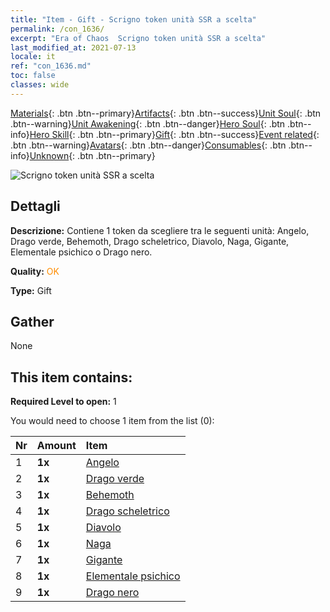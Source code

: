 ```yaml
---
title: "Item - Gift - Scrigno token unità SSR a scelta"
permalink: /con_1636/
excerpt: "Era of Chaos  Scrigno token unità SSR a scelta"
last_modified_at: 2021-07-13
locale: it
ref: "con_1636.md"
toc: false
classes: wide
---
```

 [Materials](/ItemsIT/){: .btn .btn--primary}[Artifacts](/ItemsIT/Artifacts/){: .btn .btn--success}[Unit Soul](/ItemsIT/UnitSoul/){: .btn .btn--warning}[Unit Awakening](/ItemsIT/UnitAwakening/){: .btn .btn--danger}[Hero Soul](/ItemsIT/HeroSoul/){: .btn .btn--info}[Hero Skill](/ItemsIT/HeroSkill/){: .btn .btn--primary}[Gift](/ItemsIT/Gift/){: .btn .btn--success}[Event related](/ItemsIT/Events/){: .btn .btn--warning}[Avatars](/ItemsIT/Avatars/){: .btn .btn--danger}[Consumables](/ItemsIT/Consumables/){: .btn .btn--info}[Unknown](/ItemsIT/Unknown/){: .btn .btn--primary}

 ![Scrigno token unità SSR a scelta](/images/t/i_907252.png)

## Dettagli
 **Descrizione:** Contiene 1 token da scegliere tra le seguenti unità: Angelo, Drago verde, Behemoth, Drago scheletrico, Diavolo, Naga, Gigante, Elementale psichico o Drago nero.

 **Quality:** <span style="color: #FF8C00">OK</span>

 **Type:** Gift

## Gather

  None

## This item contains:

 **Required Level to open:** 1

 You would need to choose 1 item from the list (0):

  | Nr | Amount |     Item    |
  |:---|:-------|:------------|
  | 1 |  **1x** | [Angelo](/ItemsIT/unt_196/) |  | 
  | 2 |  **1x** | [Drago verde](/ItemsIT/unt_205/) |  | 
  | 3 |  **1x** | [Behemoth](/ItemsIT/unt_223/) |  | 
  | 4 |  **1x** | [Drago scheletrico](/ItemsIT/unt_214/) |  | 
  | 5 |  **1x** | [Diavolo](/ItemsIT/unt_232/) |  | 
  | 6 |  **1x** | [Naga](/ItemsIT/unt_240/) |  | 
  | 7 |  **1x** | [Gigante](/ItemsIT/unt_241/) |  | 
  | 8 |  **1x** | [Elementale psichico](/ItemsIT/unt_267/) |  | 
  | 9 |  **1x** | [Drago nero](/ItemsIT/unt_250/) |  | 
